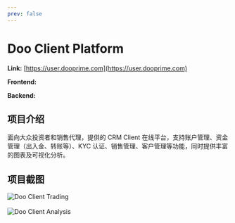 ```yaml
---
prev: false
---
```


# Doo Client Platform

**Link:** [https://user.dooprime.com](https://user.dooprime.com)

**Frontend:**
<Badge type="tip" text="TypeScript" />
<Badge type="tip" text="Next" />
<Badge type="tip" text="React" />
<Badge type="tip" text="Redux" />
<Badge type="tip" text="Tailwind CSS" />
<Badge type="tip" text="Emotion" />
<Badge type="tip" text="Ant Design" />
<Badge type="tip" text="MUI" />
<Badge type="tip" text="Swiper" />
<Badge type="tip" text="High Charts" />
<Badge type="tip" text="i18n" />

**Backend:**
<Badge type="tip" text="Node" />
<Badge type="tip" text="Koa" />
<Badge type="tip" text="Redis" />
<Badge type="tip" text="MySQL" />
<Badge type="tip" text="Nacos" />

## 项目介绍

面向大众投资者和销售代理，提供的 CRM Client 在线平台，支持账户管理、资金管理（出入金、转账等）、KYC 认证、销售管理、客户管理等功能，同时提供丰富的图表及可视化分析。

## 项目截图

![Doo Client Trading](/projects/doo-prime/client-trading.png)
<br />
<br />
![Doo Client Analysis](/projects/doo-prime/client-analysis.png)
